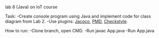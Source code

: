 
 lab 8 (Java) on IoT course

Task:
    -Create console program using Java and implement code for class diagram from Lab 2.
    -Use plugins:
    [Jacoco](https://mvnrepository.com/artifact/org.jacoco/jacoco-maven-plugin),
    [PMD](https://maven.apache.org/plugins/maven-pmd-plugin/download.cgi),
    [Checkstyle](https://maven.apache.org/plugins/maven-checkstyle-plugin/checkstyle-mojo.html).

How to run:
    -Clone branch, open CMD.
    -Run javac App.java
    -Run App.java

